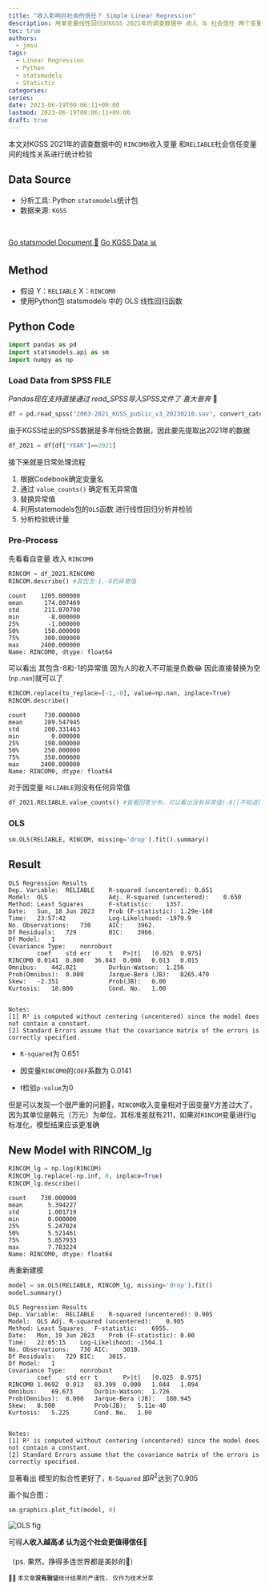 ```yaml
---
title: "收入影响对社会的信任？ Simple Linear Regression"
description: 用单变量线性回归对KGSS 2021年的调查数据中 收入 与 社会信任 两个变量间的线性关系进行分析
toc: true
authors:
  - jmsu
tags:
  - Linear Regression
  - Python
  - statsmodels
  - Statictic
categories:
series:
date: 2023-06-19T00:06:11+09:00
lastmod: 2023-06-19T00:06:11+09:00
draft: true
---
```





本文对KGSS 2021年的调查数据中的 `RINCOM0`收入变量 和`RELIABLE`社会信任变量 间的线性关系进行统计检验



## Data Source
- 分析工具: Python `statsmodels`统计包
- 数据来源: `KGSS` 
 

<br>

[Go statsmodel Document 📄](https://www.statsmodels.org/stable/stats.html)  [Go KGSS Data 📊](https://kgss.skku.edu/kgss/data.do)

## Method

- 假设 Y：`RELIABLE` X：`RINCOM0`
- 使用Python包 statsmodels 中的 OLS 线性回归函数






## Python Code


```python
import pandas as pd
import statsmodels.api as sm
import numpy as np
```

### Load Data from SPSS FILE

*Pandas现在支持直接通过 read_SPSS导入SPSS文件了 喜大普奔* 🫡

```python
df = pd.read_spss("2003-2021_KGSS_public_v3_20230210.sav", convert_categoricals=False)  #由于文件太大 直接不导入SPSS的label label通过KGSS官网给出的Codebook就可以确认了

```

由于KGSS给出的SPSS数据是多年份统合数据，因此要先提取出2021年的数据

```python
df_2021 = df[df["YEAR"]==2021]
```

接下来就是日常处理流程

1. 根据Codebook确定变量名
2. 通过 `value_counts()` 确定有无异常值
3. 替换异常值
4. 利用statemodels包的`OLS`函数 进行线性回归分析并检验
5. 分析检验统计量

### Pre-Process


先看看自变量 收入 `RINCOM0`
```python
RINCOM = df_2021.RINCOM0
RINCOM.describe() #其包含-1,-8的异常值
```

    count    1205.000000
    mean      174.807469
    std       211.070790
    min        -8.000000
    25%        -1.000000
    50%       150.000000
    75%       300.000000
    max      2400.000000
    Name: RINCOM0, dtype: float64

可以看出 其包含-8和-1的异常值 因为人的收入不可能是负数😂 因此直接替换为空(`np.nan`)就可以了

```python
RINCOM.replace(to_replace=[-1,-8], value=np.nan, inplace=True)
RINCOM.describe()
```

    count     730.000000
    mean      289.547945
    std       200.331463
    min         0.000000
    25%       190.000000
    50%       250.000000
    75%       350.000000
    max      2400.000000
    Name: RINCOM0, dtype: float64



对于因变量 `RELIABLE`则没有任何异常值

```python
df_2021.RELIABLE.value_counts() #查看回答分布，可以看出没有异常值(-8)[不知道]的回答
```
### OLS

```python
sm.OLS(RELIABLE, RINCOM, missing='drop').fit().summary()
```

## Result

    OLS Regression Results
    Dep. Variable:	RELIABLE	R-squared (uncentered):	0.651
    Model:	OLS	                Adj. R-squared (uncentered):	0.650
    Method:	Least Squares	    F-statistic:	1357.
    Date:	Sun, 18 Jun 2023	Prob (F-statistic):	1.29e-168
    Time:	23:57:42	        Log-Likelihood:	-1979.9
    No. Observations:	730	    AIC:	3962.
    Df Residuals:	729	        BIC:	3966.
    Df Model:	1		
    Covariance Type:	nonrobust		
            coef	std err	    t	P>|t|	[0.025	0.975]
    RINCOM0	0.0141	0.000	36.843	0.000	0.013	0.015
    Omnibus:	442.021	        Durbin-Watson:	1.256
    Prob(Omnibus):	0.000	    Jarque-Bera (JB):	8265.470
    Skew:	-2.351	            Prob(JB):	0.00
    Kurtosis:	18.800	        Cond. No.	1.00


    Notes:
    [1] R² is computed without centering (uncentered) since the model does not contain a constant.
    [2] Standard Errors assume that the covariance matrix of the errors is correctly specified.


- `R-squared`为 0.651 

- 因变量`RINCOM0`的`COEF`系数为 0.0141

- t检验`p-value`为0


但是可以发现一个很严重的问题🙋，`RINCOM`收入变量相对于因变量Y方差过大了，因为其单位是韩元（万元）为单位，其标准差就有211，如果对`RINCOM`变量进行lg标准化，模型结果应该更准确

## New Model with RINCOM_lg

```python
RINCOM_lg = np.log(RINCOM)
RINCOM_lg.replace(-np.inf, 0, inplace=True)
RINCOM_lg.describe()
```

    count    730.000000
    mean       5.394227
    std        1.001719
    min        0.000000
    25%        5.247024
    50%        5.521461
    75%        5.857933
    max        7.783224
    Name: RINCOM0, dtype: float64

再重新建模

```python
model = sm.OLS(RELIABLE, RINCOM_lg, missing='drop').fit()
model.summary()
```

    OLS Regression Results
    Dep. Variable:	RELIABLE	R-squared (uncentered):	0.905
    Model:	OLS	Adj. R-squared (uncentered):	0.905
    Method:	Least Squares	F-statistic:	6955.
    Date:	Mon, 19 Jun 2023	Prob (F-statistic):	0.00
    Time:	22:05:15	Log-Likelihood:	-1504.1
    No. Observations:	730	AIC:	3010.
    Df Residuals:	729	BIC:	3015.
    Df Model:	1		
    Covariance Type:	nonrobust		
            coef	std err	t	    P>|t|	[0.025	0.975]
    RINCOM0	1.0692	0.013	83.399	0.000	1.044	1.094
    Omnibus:	69.673	    Durbin-Watson:	1.726
    Prob(Omnibus):	0.000	Jarque-Bera (JB):	180.945
    Skew:	0.500	        Prob(JB):	5.11e-40
    Kurtosis:	5.225	    Cond. No.	1.00


    Notes:
    [1] R² is computed without centering (uncentered) since the model does not contain a constant.
    [2] Standard Errors assume that the covariance matrix of the errors is correctly specified.


显著看出 模型的拟合性更好了，`R-Squared` 即$R^2$达到了0.905

画个拟合图：

```python
sm.graphics.plot_fit(model, 0)
```

![OLS fig](/imgs/plot_ols1.png)





可得**人收入越高💰 认为这个社会更值得信任🤝**


（ps. 果然，挣得多连世界都是美妙的👀）

<small> 🤛🏻 本文章**没有验证**统计结果的严谨性， 仅作为技术分享</small>